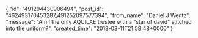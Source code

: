  {
   "id": "491294430906494",
   "post_id": "462493170453287_491252097577394",
   "from_name": "Daniel J Wentz",
   "message": "Am I the only AQUILAE trustee with a \"star of david\" stitched into the uniform?",
   "created_time": "2013-03-11T21:58:48+0000"
 }
